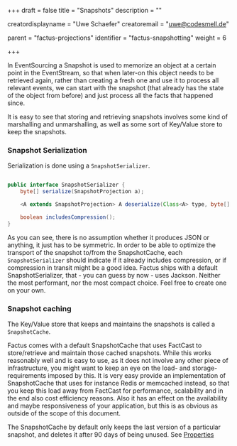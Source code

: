 +++
draft = false
title = "Snapshots"
description = ""


creatordisplayname = "Uwe Schaefer"
creatoremail = "uwe@codesmell.de"


parent = "factus-projections"
identifier = "factus-snapshotting"
weight = 6

+++

In EventSourcing a Snapshot is used to memorize an object at a certain point in the EventStream, so that when later-on this object needs to be retrieved again, 
rather than creating a fresh one and use it to process all relevant events, we can start with the snapshot (that already has the state of the object from before) 
and just process all the facts that happened since.
  
It is easy to see that storing and retrieving snapshots involves some kind of marshalling and unmarshalling, as well as some sort of Key/Value store to keep the snapshots. 

### Snapshot Serialization

Serialization is done using a `SnapshotSerializer`. 

```java

public interface SnapshotSerializer {
    byte[] serialize(SnapshotProjection a);

    <A extends SnapshotProjection> A deserialize(Class<A> type, byte[] bytes);

    boolean includesCompression();
}
```

As you can see, there is no assumption whether it produces JSON or anything, it just has to be symmetric. In order to be able to optimize the transport of the snapshot to/from the SnapshotCache, each `SnapshotSerializer` should indicate if it already includes compression, or if compression in transit might be a good idea.
Factus ships with a default SnapshotSerializer, that - you can guess by now - uses Jackson. Neither the most performant, nor the most compact choice. Feel free to create one on your own.

### Snapshot caching

The Key/Value store that keeps and maintains the snapshots is called a `SnapshotCache`.
 
Factus comes with a default SnapshotCache that uses FactCast to store/retrieve and maintain those cached snapshots. While this works reasonably well and is easy to use, as it does not involve any other piece of infrastructure, you might want to keep an eye on the load- and storage-requirements imposed by this.
It is very easy provide an implementation of SnapshotCache that uses for instance Redis or memcached instead, so that you keep this load away from FactCast for performance, scalability and in the end also cost efficiency reasons. Also it has an effect on the availability and maybe responsiveness of your application, but this is as obvious as outside of the scope of this document.

The SnapshotCache by default only keeps the last version of a particular snapshot, and deletes it after 90 days of being unused. 
See [Properties](/setup/properties)

